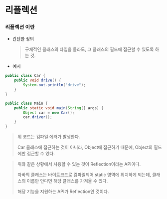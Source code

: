 # 리플렉션

### 리플렉션 이란

- 간단한 정의

  > 구체적인 클래스의 타입을 몰라도, 그 클래스의 필드에 접근할 수 있도록 하는 것.

- 예시

```java
public class Car {
    public void drive() {
        System.out.println("drive");
    }
}

public class Main {
    public static void main(String[] args) {
        Object car = new Car();
        car.driver();
    }
}
```

> 위 코드는 컴파일 에러가 발생한다.
>
> Car 클래스에 접근하는 것이 아니라, Object에 접근하기 때문에, Object의 필드에만 접근할 수 있다.

> 위와 같은 상황에서 사용할 수 있는 것이 Reflection이라는 API이다.
>
> 자바의 클래스는 바이트코드로 컴파일되어 static 영역에 위치하게 되는데, 클래스의 이름만 안다면 해당 클래스를 가져올 수 있다.
>
> 해당 기능을 지원하는 API가 Reflection인 것이다.